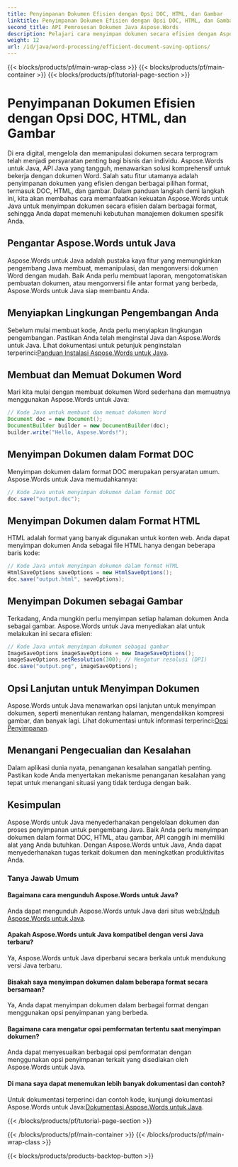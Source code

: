 ```yaml
---
title: Penyimpanan Dokumen Efisien dengan Opsi DOC, HTML, dan Gambar
linktitle: Penyimpanan Dokumen Efisien dengan Opsi DOC, HTML, dan Gambar
second_title: API Pemrosesan Dokumen Java Aspose.Words
description: Pelajari cara menyimpan dokumen secara efisien dengan Aspose.Words untuk Java. Panduan langkah demi langkah ini mencakup opsi DOC, HTML, dan gambar, yang akan meningkatkan keterampilan manajemen dokumen Anda.
weight: 12
url: /id/java/word-processing/efficient-document-saving-options/
---
```


{{< blocks/products/pf/main-wrap-class >}}
{{< blocks/products/pf/main-container >}}
{{< blocks/products/pf/tutorial-page-section >}}

# Penyimpanan Dokumen Efisien dengan Opsi DOC, HTML, dan Gambar

Di era digital, mengelola dan memanipulasi dokumen secara terprogram telah menjadi persyaratan penting bagi bisnis dan individu. Aspose.Words untuk Java, API Java yang tangguh, menawarkan solusi komprehensif untuk bekerja dengan dokumen Word. Salah satu fitur utamanya adalah penyimpanan dokumen yang efisien dengan berbagai pilihan format, termasuk DOC, HTML, dan gambar. Dalam panduan langkah demi langkah ini, kita akan membahas cara memanfaatkan kekuatan Aspose.Words untuk Java untuk menyimpan dokumen secara efisien dalam berbagai format, sehingga Anda dapat memenuhi kebutuhan manajemen dokumen spesifik Anda.


## Pengantar Aspose.Words untuk Java

Aspose.Words untuk Java adalah pustaka kaya fitur yang memungkinkan pengembang Java membuat, memanipulasi, dan mengonversi dokumen Word dengan mudah. Baik Anda perlu membuat laporan, mengotomatiskan pembuatan dokumen, atau mengonversi file antar format yang berbeda, Aspose.Words untuk Java siap membantu Anda.

## Menyiapkan Lingkungan Pengembangan Anda

Sebelum mulai membuat kode, Anda perlu menyiapkan lingkungan pengembangan. Pastikan Anda telah menginstal Java dan Aspose.Words untuk Java. Lihat dokumentasi untuk petunjuk penginstalan terperinci:[Panduan Instalasi Aspose.Words untuk Java](https://releases.aspose.com/words/java/).

## Membuat dan Memuat Dokumen Word

Mari kita mulai dengan membuat dokumen Word sederhana dan memuatnya menggunakan Aspose.Words untuk Java:

```java
// Kode Java untuk membuat dan memuat dokumen Word
Document doc = new Document();
DocumentBuilder builder = new DocumentBuilder(doc);
builder.write("Hello, Aspose.Words!");
```

## Menyimpan Dokumen dalam Format DOC

Menyimpan dokumen dalam format DOC merupakan persyaratan umum. Aspose.Words untuk Java memudahkannya:

```java
// Kode Java untuk menyimpan dokumen dalam format DOC
doc.save("output.doc");
```

## Menyimpan Dokumen dalam Format HTML

HTML adalah format yang banyak digunakan untuk konten web. Anda dapat menyimpan dokumen Anda sebagai file HTML hanya dengan beberapa baris kode:

```java
// Kode Java untuk menyimpan dokumen dalam format HTML
HtmlSaveOptions saveOptions = new HtmlSaveOptions();
doc.save("output.html", saveOptions);
```

## Menyimpan Dokumen sebagai Gambar

Terkadang, Anda mungkin perlu menyimpan setiap halaman dokumen Anda sebagai gambar. Aspose.Words untuk Java menyediakan alat untuk melakukan ini secara efisien:

```java
// Kode Java untuk menyimpan dokumen sebagai gambar
ImageSaveOptions imageSaveOptions = new ImageSaveOptions();
imageSaveOptions.setResolution(300); // Mengatur resolusi (DPI)
doc.save("output.png", imageSaveOptions);
```

## Opsi Lanjutan untuk Menyimpan Dokumen

 Aspose.Words untuk Java menawarkan opsi lanjutan untuk menyimpan dokumen, seperti menentukan rentang halaman, mengendalikan kompresi gambar, dan banyak lagi. Lihat dokumentasi untuk informasi terperinci:[Opsi Penyimpanan](https://reference.aspose.com/words/java/com.aspose.words/saveoptions/).

## Menangani Pengecualian dan Kesalahan

Dalam aplikasi dunia nyata, penanganan kesalahan sangatlah penting. Pastikan kode Anda menyertakan mekanisme penanganan kesalahan yang tepat untuk menangani situasi yang tidak terduga dengan baik.

## Kesimpulan

Aspose.Words untuk Java menyederhanakan pengelolaan dokumen dan proses penyimpanan untuk pengembang Java. Baik Anda perlu menyimpan dokumen dalam format DOC, HTML, atau gambar, API canggih ini memiliki alat yang Anda butuhkan. Dengan Aspose.Words untuk Java, Anda dapat menyederhanakan tugas terkait dokumen dan meningkatkan produktivitas Anda.

### Tanya Jawab Umum

#### Bagaimana cara mengunduh Aspose.Words untuk Java?

 Anda dapat mengunduh Aspose.Words untuk Java dari situs web:[Unduh Aspose.Words untuk Java](https://releases.aspose.com/words/java/).

#### Apakah Aspose.Words untuk Java kompatibel dengan versi Java terbaru?

Ya, Aspose.Words untuk Java diperbarui secara berkala untuk mendukung versi Java terbaru.

#### Bisakah saya menyimpan dokumen dalam beberapa format secara bersamaan?

Ya, Anda dapat menyimpan dokumen dalam berbagai format dengan menggunakan opsi penyimpanan yang berbeda.

#### Bagaimana cara mengatur opsi pemformatan tertentu saat menyimpan dokumen?

Anda dapat menyesuaikan berbagai opsi pemformatan dengan menggunakan opsi penyimpanan terkait yang disediakan oleh Aspose.Words untuk Java.

#### Di mana saya dapat menemukan lebih banyak dokumentasi dan contoh?

 Untuk dokumentasi terperinci dan contoh kode, kunjungi dokumentasi Aspose.Words untuk Java:[Dokumentasi Aspose.Words untuk Java](https://reference.aspose.com/words/java/).

{{< /blocks/products/pf/tutorial-page-section >}}

{{< /blocks/products/pf/main-container >}}
{{< /blocks/products/pf/main-wrap-class >}}

{{< blocks/products/products-backtop-button >}}
